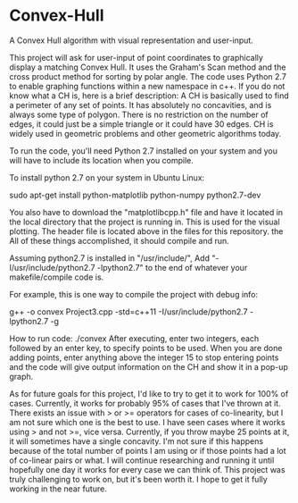 # Convex-Hull
A Convex Hull algorithm with visual representation and user-input. 



This project will ask for user-input of point coordinates to graphically display a matching Convex Hull. It uses the Graham's Scan method and the cross product method for sorting by polar angle. The code uses Python 2.7 to enable graphing functions within a new namespace in c++. If you do not know what a CH is, here is a brief description: 
A CH is basically used to find a perimeter of any set of points. It has absolutely no concavities, and is always some type of polygon. There is no restriction on the number of edges, it could just be a simple triangle or it could have 30 edges. CH is widely used in geometric problems and other geometric algorithms today. 


To run the code, you'll need Python 2.7 installed on your system and you will have to include its location when you compile. 

To install python 2.7 on your system in Ubuntu Linux: 

sudo apt-get install python-matplotlib python-numpy python2.7-dev

You also have to download the "matplotlibcpp.h" file and have it located in the local directory that the project is running in. This is used for the visual plotting. The header file is located above in the files for this repository. the All of these things accomplished, it should compile and run. 

Assuming python2.7 is installed in "/usr/include/", Add "-I/usr/include/python2.7 -lpython2.7" to the end of whatever your makefile/compile code is. 

For example, this is one way to compile the project with debug info:  

g++ -o convex Project3.cpp -std=c++11 -I/usr/include/python2.7 -lpython2.7 -g



How to run code: ./convex
After executing, enter two integers, each followed by an enter key, to specify points to be used. When you are done adding points, enter anything above the integer 15 to stop entering points and the code will give output information on the CH and show it in a pop-up graph. 



As for future goals for this project, I'd like to try to get it to work for 100% of cases. Currently, it works for probably 95% of cases that I've thrown at it. There exists an issue with > or >= operators for cases of co-linearity, but I am not sure which one is the best to use. I have seen cases where it works using > and not >=, vice versa.  Currently, if you throw maybe 25 points at it, it will sometimes have a single concavity. I'm not sure if this happens because of the total number of points I am using or if those points had a lot of co-linear pairs or what. I will continue researching and running it until hopefully one day it works for every case we can think of. This project was truly challenging to work on, but it's been worth it. I hope to get it fully working in the near future.  
